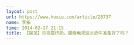 ```yaml
---
layout: post
url: https://www.huxiu.com/article/28737
name: 李拓
time: 2014-02-27 21:15
title: 【娱见】乐视要挤奶，超级电视这头奶牛准备好了吗？
---
```

